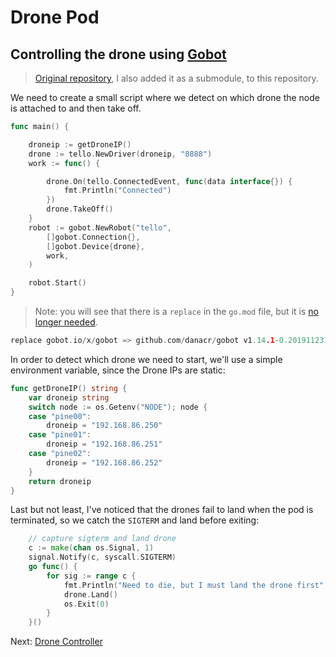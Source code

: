 # Drone Pod

## Controlling the drone using [Gobot](https://github.com/hybridgroup/gobot)

> [Original repository](https://github.com/danacr/drone-pod), I also added it as a submodule, to this repository.

We need to create a small script where we detect on which drone the node is attached to and then take off.

```go
func main() {

	droneip := getDroneIP()
	drone := tello.NewDriver(droneip, "8888")
	work := func() {

		drone.On(tello.ConnectedEvent, func(data interface{}) {
			fmt.Println("Connected")
		})
		drone.TakeOff()
	}
	robot := gobot.NewRobot("tello",
		[]gobot.Connection{},
		[]gobot.Device{drone},
		work,
	)

	robot.Start()
}
```

> Note: you will see that there is a `replace` in the `go.mod` file, but it is [no longer needed](https://github.com/hybridgroup/gobot/pull/718).

```go
replace gobot.io/x/gobot => github.com/danacr/gobot v1.14.1-0.20191123165846-128782c85ca5
```

In order to detect which drone we need to start, we'll use a simple environment variable, since the Drone IPs are static:

```go
func getDroneIP() string {
	var droneip string
	switch node := os.Getenv("NODE"); node {
	case "pine00":
		droneip = "192.168.86.250"
	case "pine01":
		droneip = "192.168.86.251"
	case "pine02":
		droneip = "192.168.86.252"
	}
	return droneip
}
```

Last but not least, I've noticed that the drones fail to land when the pod is terminated, so we catch the `SIGTERM` and land before exiting:

```go
	// capture sigterm and land drone
	c := make(chan os.Signal, 1)
	signal.Notify(c, syscall.SIGTERM)
	go func() {
		for sig := range c {
			fmt.Println("Need to die, but I must land the drone first", sig)
			drone.Land()
			os.Exit(0)
		}
	}()
```

Next: [Drone Controller](03-drone-controller.md)
